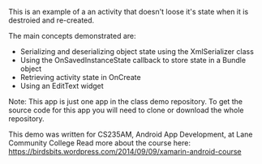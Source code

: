 This is an example of a an activity that doesn't loose it's state when it is destroied and re-created. 

The main concepts demonstrated are:
*	Serializing and deserializing object state using the XmlSerializer class
*	Using the OnSavedInstanceState callback to store state in a Bundle object
*	Retrieving activity state in OnCreate
*	Using an EditText widget

Note: This app is just one app in the class demo repository. To get the source code for this app you will need to clone or download the whole repository.

This demo was written for CS235AM, Android App Development, at Lane Community College Read more about the course here: https://birdsbits.wordpress.com/2014/09/09/xamarin-android-course
